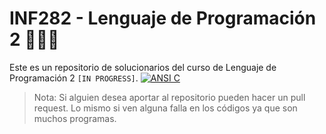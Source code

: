 # INF282 - Lenguaje de Programación 2 👨🏻‍💻
Este es un repositorio de solucionarios del curso de Lenguaje de Programación 2 `[IN PROGRESS]`.
[![ANSI C](https://i.imgur.com/tFapy8s.png "ANSI C")](https://i.imgur.com/tFapy8s.png "ANSI C")
> Nota: Si alguien desea aportar al repositorio pueden hacer un pull request. Lo mismo si ven alguna falla en los códigos ya que son muchos programas.
